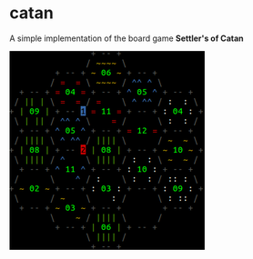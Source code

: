 # catan

A simple implementation of the board game __Settler's of Catan__

![](https://github.com/mackorone/catan/blob/master/image.png)
